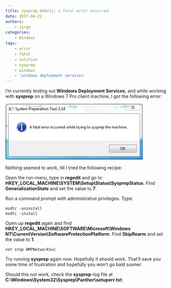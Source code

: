 ```yaml
---
title: sysprep &#8211; a fatal error occurred
date: 2017-04-22
authors:
    - jorge
categories:
    - Windows
tags:
    - error
    - fatal
    - solution
    - sysprep
    - windows
    - 'windows deployment services'
---
```

I’m currently testing out **Windows Deployment Services**, and while working with **sysprep** on a Windows 7 Pro client machine, I got the following error:

![sysprep error](../images/sysprep-fatal-error.png)

Nothing seemed to work, till I tried the following recipe:

Open the run-menu, type in **regedit** and go to **HKEY\_LOCAL\_MACHINE\\SYSTEM\\Setup\\Status\\SysprepStatus**. Find **GeneralizationState** and set the value to **7**.

Run a command prompt with administrative privileges. Type:

```
msdtc -uninstall
msdtc -install
```

Open up **regedit** again and find **HKEY\_LOCAL\_MACHINE\\SOFTWARE\\Microsoft\\Windows NT\\CurrentVersion\\SoftwareProtectionPlatform**. Find **SkipRearm** and set the value to **1**.


```
net stop WMPNetworkSvc
```

Try running **sysprep** again now. Hopefully it should work. That’ll save you some time of frustration and hopefully you won’t go bald sooner.

Should this not work, check the **sysprep**-log file at **C:\\Windows\\System32\\Sysprep\\Panther\\setuperr.txt**.
